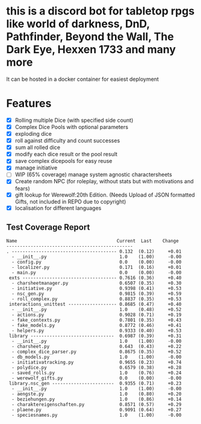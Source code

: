# this is a discord bot for tabletop rpgs like world of darkness, DnD, Pathfinder, Beyond the Wall, The Dark Eye, Hexxen 1733 and many more

It can be hosted in a docker container for easiest deployment

# Features

* [x] Rolling multiple Dice (with specified side count)
* [x] Complex Dice Pools with optional parameters
* [x] exploding dice
* [x] roll against difficulty and count successes
* [x] sum all rolled dice
* [x] modify each dice result or the pool result
* [x] save complex dicepools for easy reuse
* [x] manage initiative
* [ ] WIP (65% coverage) manage system agnostic charactersheets
* [x] Create random NPC (for roleplay, without stats but with motivations and fears)
* [x] gift lookup for Werewolf:20th Edition. (Needs Upload of JSON formatted Gifts, not included in REPO due to copyright)
* [x] localisation for different languages

## Test Coverage  Report



```
Name                                     Current  Last    Change
-----------------------------------------------
. --------------------------------------- 0.132  (0.12)     +0.01
  - __init__.py                           1.0    (1.00)     -0.00
  - config.py                             0.0    (0.00)     -0.00
  - localizer.py                          0.171  (0.16)     +0.01
  - main.py                               0.0    (0.00)     -0.00
 exts ----------------------------------- 0.7616 (0.36)     +0.40
  - charsheetmanager.py                   0.6507 (0.35)     +0.30
  - initiative.py                         0.9398 (0.41)     +0.53
  - nsc_gen.py                            0.9815 (0.39)     +0.59
  - roll_complex.py                       0.8837 (0.35)     +0.53
 interactions_unittest ------------------ 0.8685 (0.47)     +0.40
  - __init__.py                           1.0    (0.48)     +0.52
  - actions.py                            0.9028 (0.71)     +0.19
  - fake_contexts.py                      0.7801 (0.35)     +0.43
  - fake_models.py                        0.8772 (0.46)     +0.41
  - helpers.py                            0.9333 (0.40)     +0.53
 library -------------------------------  0.6987 (0.39)     +0.31
  - __init__.py                           1.0    (1.00)     -0.00
  - charsheet.py                          0.643  (0.43)     +0.22
  - complex_dice_parser.py                0.8675 (0.35)     +0.52
  - db_models.py                          1.0    (1.00)     -0.00
  - initiativatracking.py                 0.9655 (0.23)     +0.74
  - polydice.py                           0.6579 (0.38)     +0.28
  - saved_rolls.py                        1.0    (0.76)     +0.24
  - werewolf_gifts.py                     0.0    (0.00)     -0.00
 library.nsc_gen -----------------------  0.9355 (0.71)     +0.23
  - __init__.py                           1.0    (1.00)     -0.00
  - aengste.py                            1.0    (0.80)     +0.20
  - beziehungen.py                        1.0    (0.86)     +0.14
  - charaktereigenschaften.py             0.8571 (0.57)     +0.29
  - plaene.py                             0.9091 (0.64)     +0.27
  - speciesnames.py                       1.0    (1.00)     -0.00
```